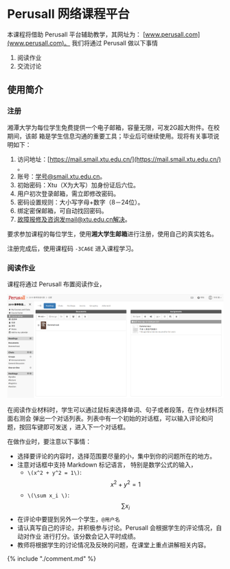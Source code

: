 # Perusall 网络课程平台

本课程将借助 Perusall 平台辅助教学，其网址为：
[www.perusall.com](www.perusall.com)。 我们将通过 Perusall 做以下事情

1. 阅读作业
1. 交流讨论

## 使用简介 

### 注册

湘潭大学为每位学生免费提供一个电子邮箱，容量无限，可发2G超大附件。在校期间，该邮
箱是学生信息沟通的重要工具；毕业后可继续使用。现将有关事项说明如下：

1. 访问地址：[https://mail.smail.xtu.edu.cn/](https://mail.smail.xtu.edu.cn/) 。
1. 账号：学号@smail.xtu.edu.cn。
1. 初始密码：Xtu（X为大写）加身份证后六位。
1. 用户初次登录邮箱，需立即修改密码。
1. 密码设置规则：大小写字母+数字（8－24位）。
1. 绑定密保邮箱，可自动找回密码。
1. 故障报修及咨询发mail@xtu.edu.cn解决。  

要求参加课程的每位学生，使用**湘大学生邮箱**进行注册，使用自己的真实姓名。

注册完成后，使用课程码 `-3CA6E` 进入课程学习。


### 阅读作业

课程将通过 Perusall 布置阅读作业，

![](./figures/reading.png)

在阅读作业材料时，学生可以通过鼠标来选择单词、句子或者段落，在作业材料页面右测会
弹出一个对话列表。列表中有一个初始的对话框，可以输入评论和问题，按回车键即可发送
，进入下一个对话框。

在做作业时，要注意以下事情：

* 选择要评论的内容时，选择范围要尽量的小，集中到你的问题所在的地方。
* 注意对话框中支持 Markdown 标记语言， 特别是数学公式的输入，
    + `\(x^2 + y^2 = 1\)`: $$x^2 + y^2 =1$$
    + `\(\sum x_i \)`: $$\sum x_i$$
* 在评论中要提到另外一个学生，`@用户名`
* 请认真写自己的评论，并积极参与讨论。Perusall 会根据学生的评论情况，自动对作业
  进行打分。该分数会记入平时成绩。
* 教师将根据学生的讨论情况及反映的问题，在课堂上重点讲解相关内容。 


 
{% include "./comment.md" %}
